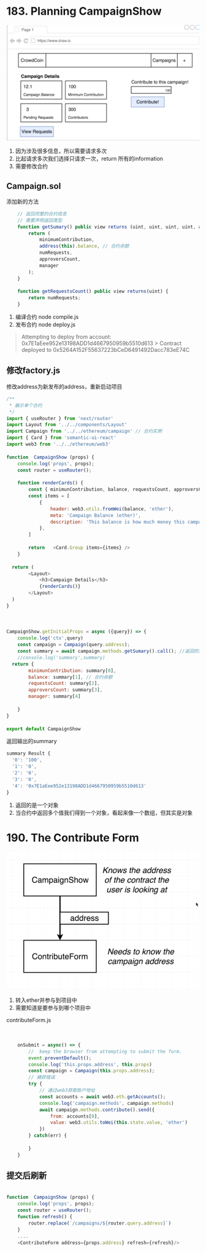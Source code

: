 # 183. Planning CampaignShow

![img](../image/section7/18.png ':size=600')
1. 因为涉及很多信息，所以需要请求多次
2. 比起请求多次我们选择只请求一次，return 所有的information
3. 需要修改合约


##  Campaign.sol

添加新的方法
```javascript
    // 返回完整的合约信息
    // 需要声明返回类型
    function getSumary() public view returns (uint, uint, uint, uint, address ) {
        return (
            minimumContribution,
            address(this).balance, // 合约余额
            numRequests,
            approversCount,
            manager
        );
    }

    function getRequestsCount() public view returns(uint) {
        return numRequests;
    }
```

1. 编译合约 node compile.js 
2. 发布合约 node deploy.js  
  > Attempting to deploy from account:  0x7E1aEee952e13198ADD1d4667950959b5510d613
	> Contract deployed to 0x5264A152F55637223bCeD6491492Dacc783eE74C

## 修改factory.js
修改address为新发布的address，重新启动项目
```js
/**
 * 展示单个合约
 */
import { useRouter } from 'next/router'
import Layout from '../../components/Layout'
import Campaign from '../../ethereum/campaign' // 合约实例
import { Card } from 'semantic-ui-react'
import web3 from '../../ethereum/web3'

function  CampaignShow (props) {
	console.log('props', props);
	const router = useRouter();
	
	function renderCards() {
		const { minimunContribution, balance, requestsCount, approversCount, manager} = props;
		const items = [
			{
				header: web3.utils.fromWei(balance, 'ether'),
				meta: 'Campaign Balance (ether)',
				description: 'This balance is how much money this campaign has left to spend ',
			},
		]

		return   <Card.Group items={items} />
	}

  return (
		<Layout>
			<h3>Campaign Details</h3>
			{renderCards()}
		</Layout>
  )
}



CampaignShow.getInitialProps = async ({query}) => {
	console.log('ctx',query)
	const campaign = Campaign(query.address);
	const summary = await campaign.methods.getSumary().call(); //返回的是对象
	//console.log('summary',summary)
  return { 
		minimunContribution: summary[0],
		balance: summary[1], // 合约余额
		requestsCount: summary[2],
		approversCount: summary[3],
		manager: summary[4]

	}
}

export default CampaignShow


```
返回输出的summary
```js
summary Result {
  '0': '100', 
  '1': '0',
  '2': '0',
  '3': '0',
  '4': '0x7E1aEee952e13198ADD1d4667950959b5510d613'
}
```

1. 返回的是一个对象
2. 当合约中返回多个值我们得到一个对象，看起来像一个数组，但其实是对象


# 190. The Contribute Form 

![img](../image/section7/19.png ':size=600')

1. 转入ether并参与到项目中
2. 需要知道是要参与到哪个项目中

contributeForm.js
```javascript


	onSubmit = async() => {
		//  keep the browser from attempting to submit the form.
		event.preventDefault();
		console.log('this.props.address', this.props)
		const campaign = Campaign(this.props.address);
		// 捕获错误
		try {
			// 通过web3获取账户地址
			const accounts = await web3.eth.getAccounts();
			console.log('campaign.methods', campaign.methods)
			await campaign.methods.contribute().send({
				from: accounts[0],
				value: web3.utils.toWei(this.state.value, 'ether')
			})
		} catch(err) {

		}
	}

```

## 提交后刷新

```javascript

function  CampaignShow (props) {
	console.log('props', props);
	const router = useRouter();
	function refresh() {
		router.replace(`/campaigns/${router.query.address}`)
	}
	....
	<ContributeForm address={props.address} refresh={refresh}/>
```
